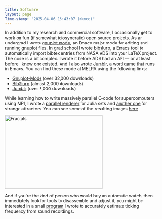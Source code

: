 ```yaml
---
title: Software
layout: page
Time-stamp: "2025-04-06 15:43:07 (mkmcc)"
---
```


In addition to my research and commercial software, I occasionally get
to work on fun (if somewhat idiosyncratic) open source projects.  As
an undergrad I wrote [gnuplot mode](./gnuplot-mode.html), an Emacs
major mode for editing and running gnuplot files.  In grad school I
wrote [bibslurp](./bibslurp.html), a Emacs tool to automatically
import bibtex entries from NASA ADS into your LaTeX project.  The code
is a bit complex. I wrote it before ADS had an API — or at least
before I knew one existed.  And I also wrote
[Jumblr](https://github.com/mkmcc/jumblr), a word game that runs in
Emacs.  You can find these mode at MELPA using the following links:
* [Gnuplot-Mode](https://melpa.org/#/gnuplot-mode) (over 32,000 downloads)
* [BibSlurp](https://melpa.org/#/bibslurp) (almost 2,000 downloads)
* [Jumblr](https://melpa.org/#/jumblr) (over 2,000 downloads)

While learning how to write massively parallel C-code for
supercomputers using MPI, I wrote a [parallel
renderer](https://mikemccourt.com/fractal-mpi/) for Julia sets and
[another one](http://mikemccourt.com/strange-attractor/) for strange
attractors.  You can see some of the resulting images <a
href="https://www.flickr.com/photos/mkmccjr/albums/72177720324931739"
target="_blank">here</a>.

<a data-flickr-embed="true"
    href="https://www.flickr.com/photos/mkmccjr/albums/72177720324931739"
    title="Fractals">
    <img
    src="https://live.staticflickr.com/65535/54434664626_8d9e1e63b9_m.jpg"
    width="320"
    height="240"
    alt="Fractals"/>
</a>
<script async src="//embedr.flickr.com/assets/client-code.js" charset="utf-8"></script>

And if you're the kind of person who would buy an automatic watch,
then immediately look for tools to disassemble and adjust it, you
might be interested in a small
[program](https://github.com/mkmcc/watch-calibration) I wrote to
accurately estimate ticking frequency from sound recordings.
